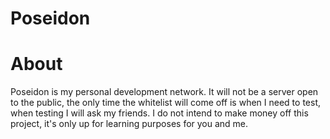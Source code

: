 # Poseidon

# About

Poseidon is my personal development network. It will not be a server open to the public, the only time the whitelist will come off is when I need to test, when testing I will ask my friends. I do not intend to make money off this project, it's only up for learning purposes for you and me.
